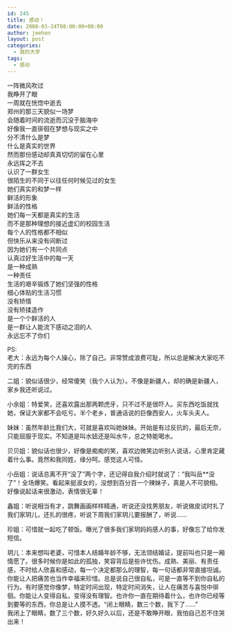 ```yaml
---
id: 245
title: 感动！
date: 2008-03-24T08:00:00+00:00
author: jeehon
layout: post
categories:
  - 我的大学
tags:
  - 感动
---
```

一阵微风吹过  
我睁开了眼  
一周就在恍惚中逝去  
郑州的那三天貌似一场梦  
会随着时间的流逝而沉没于脑海中  
好像我一直徘徊在梦想与现实之中  
分不清什么是梦  
什么是真实的世界  
然而那份感动却真真切切的留在心里  
永远挥之不去  
认识了一群女生  
很陌生的不同于以往任何时候见过的女生  
她们真实的和梦一样  
鲜活的形象  
鲜活的性格  
她们每一天都是真实的生活  
而不是那种理想的接近虚幻的校园生活  
每个人的性格都不相似  
但快乐从来没有间断过  
因为她们有一个共同点  
认真过好生活中的每一天  
是一种成熟  
一种责任  
生活的艰辛锻炼了她们坚强的性格  
细心体贴的生活习惯  
没有矫情  
没有矫揉造作  
是一个个鲜活的人  
是一群让人能流下感动之泪的人  
永远忘不了你们

PS:  
老大：永远为每个人操心，除了自己。非常赞成浪费可耻，所以总是解决大家吃不完的东西

二姐：貌似话很少，经常傻笑（我个人认为）。不像是新疆人，却的确是新疆人，家乡我还听说过。

小余姐：特爱笑，还喜欢露出那两颗虎牙，只不过不是很吓人。买东西吃饭就找她，保证大家都不会吃亏。半个老乡，普通话说的巨像西安人，火车头夫人。

妹妹：虽然年龄比我们大，可就是喜欢叫她妹妹。开始是有过反抗的，最后无奈，只能屈服于现实。不知道是叫水妞还是叫水牛，总之特能喝水。

贝贝姐：貌似话也很少，好像是痴痴的笑，喜欢边微笑边听别人说话，心里肯定藏着什么事。竟然和我同姓，缘分呵。感觉这人可怪。

小岳姐：说话总离不开“没了”两个字，还记得自我介绍时就说了：“我叫岳**没了”！全场爆笑。看起来挺淑女的，没想到百分百一个辣妹子，真是人不可貌相。好像说起话来很激动，表情很无辜！

鑫姐：听说相当有才，跳舞画画样样精通，听说还没找男朋友，听说做皮试时扎了我们家玥儿，还扎的很疼，听说下周我们家玥儿要报酬了，听说……

珍姐：可惜就一起吃了顿饭。曝光了很多我们家玥妈妈感人的事，好像忘了给你发短信。

玥儿：本来想叫老婆，可惜本人结婚年龄不够，无法领结婚证，提前叫也只是一厢情愿了。很多时候你是如此的孤独，笑容背后是些许忧伤。成熟、美丽、有责任感，不时给人欣喜和感动，每一个决定都那么的理智，每一句话都非常直接坦诚。你能让人把痛苦也当作幸福来珍惜。总是说自己很自私，可是一直等不到你自私的行为。有时感觉你像梦，特定时间出现，特定时间消失，让人在痛苦与喜悦中徘徊。你能让人变得自私，变得没有理智。也许你一直在期待着什么，也许你已经等到要等的东西，你总是让人摸不透。“闭上眼睛，数三个数，我下了……”  
我闭上了眼睛，数了三个数，好久好久以后，还是不敢睁开眼，我怕自己忍不住哭出来！